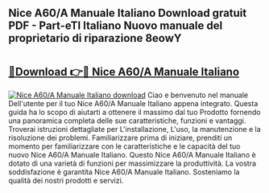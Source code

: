 ## Nice A60/A Manuale Italiano Download gratuit PDF - Part-eTI Italiano Nuovo manuale del proprietario di riparazione 8eowY

# <h2><a href="http://dfa4cn8.blite.top/?on=Nice+A60%2fA+Manuale+Italiano">🔗Download 👉🔴 Nice A60/A Manuale Italiano</a></h2>

[![Nice A60/A Manuale Italiano download](https://i.imgur.com/lujVjoI.png)](http://dfa4cn8.blite.top/?on=Nice+A60%2fA+Manuale+Italiano)
Ciao e benvenuto nel manuale Dell'utente per il tuo Nice A60/A Manuale Italiano appena integrato. Questa guida ha lo scopo di aiutarti a ottenere il massimo dal tuo Prodotto fornendo una panoramica completa delle sue caratteristiche, funzioni e vantaggi. Troverai istruzioni dettagliate per L'installazione, L'uso, la manutenzione e la risoluzione dei problemi. Familiarizzare prima di iniziare, prenditi un momento per familiarizzare con le caratteristiche e le capacità del tuo nuovo Nice A60/A Manuale Italiano. Questo Nice A60/A Manuale Italiano è dotato di una varietà di funzioni per massimizzare la produttività. La vostra soddisfazione è garantita Nice A60/A Manuale Italiano. Sosteniamo la qualità dei nostri prodotti e servizi.
